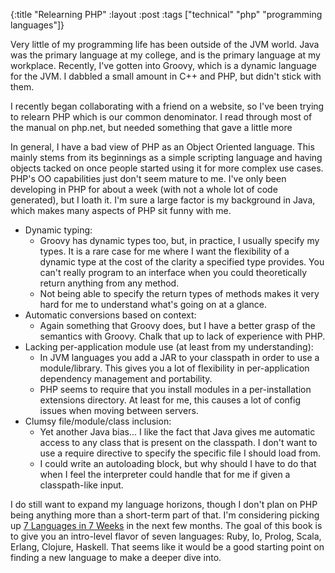 {:title "Relearning PHP"
 :layout :post
 :tags ["technical" "php" "programming languages"]}

Very little of my programming life has been outside of the JVM world. Java was the primary language at my college, and is the primary language at my workplace. Recently, I've gotten into Groovy, which is a dynamic language for the JVM. I dabbled a small amount in C++ and PHP, but didn't stick with them.

I recently began collaborating with a friend on a website, so I've been trying to relearn PHP which is our common denominator. I read through most of the manual on php.net, but needed something that gave a little more

In general, I have a bad view of PHP as an Object Oriented language. This mainly stems from its beginnings as a simple scripting language and having objects tacked on once people started using it for more complex use cases. PHP's OO capabilities just don't seem mature to me. I've only been developing in PHP for about a week (with not a whole lot of code generated), but I loath it. I'm sure a large factor is my background in Java, which makes many aspects of PHP sit funny with me.

- Dynamic typing:
    - Groovy has dynamic types too, but, in practice, I usually specify my types. It is a rare case for me where I want the flexibility of a dynamic type at the cost of the clarity a specified type provides. You can't really program to an interface when you could theoretically return anything from any method.
    - Not being able to specify the return types of methods makes it very hard for me to understand what's going on at a glance.
- Automatic conversions based on context:
    - Again something that Groovy does, but I have a better grasp of the semantics with Groovy. Chalk that up to lack of experience with PHP.
- Lacking per-application module use (at least from my understanding):
    - In JVM languages you add a JAR to your classpath in order to use a module/library. This gives you a lot of flexibility in per-application dependency management and portability.
    - PHP seems to require that you install modules in a per-installation extensions directory. At least for me, this causes a lot of config issues when moving between servers.
- Clumsy file/module/class inclusion:
    - Yet another Java bias... I like the fact that Java gives me automatic access to any class that is present on the classpath. I don't want to use a require directive to specify the specific file I should load from.
    - I could write an autoloading block, but why should I have to do that when I feel the interpreter could handle that for me if given a classpath-like input.

I do still want to expand my language horizons, though I don't plan on PHP being anything more than a short-term part of that. I'm considering picking up [7 Languages in 7 Weeks](http://www.amazon.com/Seven-Languages-Weeks-Programming-Programmers/dp/193435659X) in the next few months. The goal of this book is to give you an intro-level flavor of seven languages: Ruby, Io, Prolog, Scala, Erlang, Clojure, Haskell. That seems like it would be a good starting point on finding a new language to make a deeper dive into.

